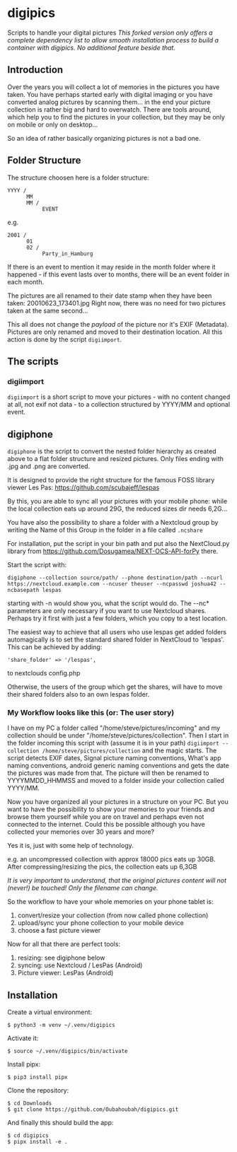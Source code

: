 # digipics

Scripts to handle your digital pictures
*This forked version only offers a complete dependency list to allow smooth installation process to build a container with digipics. No additional feature beside that.*

## Introduction

Over the years you will collect a lot of memories in the pictures you have taken. You have perhaps started early with digital imaging or you have converted analog pictures by scanning them... in the end your picture collection is rather big and hard to overwatch. There are tools around, which help you to find the pictures in your collection, but they may be only on mobile or only on desktop...

So an idea of rather basically organizing pictures is not a bad one.

## Folder Structure

The structure choosen here is a folder structure:

```
YYYY /
      MM
      MM /
           EVENT
```
e.g.

```
2001 /
      01
      02 /
           Party_in_Hamburg
```
If there is an event to mention it may reside in the month folder where it happened - if this event lasts over to months, there will be an event folder in each month.

The pictures are all renamed to their date stamp when they have been taken: 20010623_173401.jpg
Right now, there was no need for two pictures taken at the same second...

This all does not change the _payload_ of the picture nor it's EXIF (Metadata). Pictures are only renamed and moved to their destination location. All this action is done by the script `digiimport`.

## The scripts
### digiimport
`digiimport` is a short script to move your pictures - with no content changed at all, not exif not data - to a collection structured by YYYY/MM and optional event.

## digiphone

`digiphone` is the script to convert the nested folder hierarchy as created above to a flat folder structure and resized pictures. Only files ending with .jpg and .png are converted.

It is designed to provide the right structure for the famous FOSS library viewer Les Pas: https://github.com/scubajeff/lespas

By this, you are able to sync all your pictures with your mobile phone: while the local collection eats up around 29G, the reduced sizes dir needs 6,2G... 

You have also the possibility to share a folder with a Nextcloud group by writing the Name of this Group in  the folder in a file called `.ncshare`

For installation, put the script in your bin path and put also the NextCloud.py library from https://github.com/Dosugamea/NEXT-OCS-API-forPy there.

Start the script with: 

```
digiphone --collection source/path/ --phone destination/path --ncurl https://nextcloud.example.com --ncuser theuser --ncpasswd joshua42 --ncbasepath lespas
```

starting with -n would show you, what the script would do. 
The --nc* parameters are only necessary if you want to use Nextcloud shares. 
Perhaps try it first with just a few folders, which you copy to a test location.

The easiest way to achieve that all users who use lespas get added folders automagically is to set the standard shared folder in NextCloud to 'lespas'. This can be achieved by adding:

```
'share_folder' => '/lespas',
```

to nextclouds config.php

Otherwise, the users of the group which get the shares, will have to move their shared folders also to an own lespas folder.

### My Workflow looks like this (or: The user story)

I have on my PC a folder called "/home/steve/pictures/incoming" and my collection should be under "/home/steve/pictures/collection". Then I start in the folder incoming this script with (assume it is in your path) `digiimport --collection /home/steve/pictures/collection` and the magic starts. The script detects EXIF dates, Signal picture naming conventions, What's app naming conventions, android generic naming conventions and gets the date the pictures was made from that. The picture will then be renamed to YYYYMMDD_HHMMSS and moved to a folder inside your collection called YYYY/MM.

Now you have organized all your pictures in a structure on your PC. But you want to have the possibility to show your memories to your friends and browse them yourself while you are on travel and perhaps even not connected to the internet. Could this be possible although you have collected your memories over 30 years and more?

Yes it is, just with some help of technology.

e.g. an uncompressed collection with approx 18000 pics eats up 30GB. After compressing/resizing the pics, the collection eats up 6,3GB

*It is very important to understand, that the original pictures content will not (never!) be touched! Only the filename can change.*

So the workflow to have your whole memories on your phone tablet is:

1. convert/resize your collection (from now called phone collection)
2. upload/sync your phone collection to your mobile device
3. choose a fast picture viewer

Now for all that there are perfect tools:

1. resizing: see digiphone below
2. syncing: use Nextcloud / LesPas (Android)
3. Picture viewer: LesPas (Android)

## Installation

Create a virtual environment:
```
$ python3 -m venv ~/.venv/digipics
```

Activate it:
```
$ source ~/.venv/digipics/bin/activate
```

Install pipx:
```
$ pip3 install pipx
```

Clone the repository:
```
$ cd Downloads
$ git clone https://github.com/Oubahoubah/digipics.git
```

And finally this should build the app:
```
$ cd digipics
$ pipx install -e .
```
